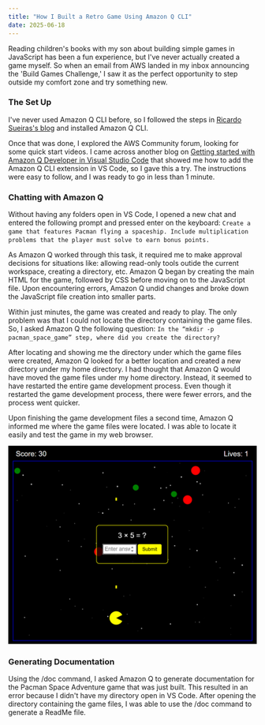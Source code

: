 ```yaml
---
title: "How I Built a Retro Game Using Amazon Q CLI"
date: 2025-06-18
---
```


Reading children's books with my son about building simple games in JavaScript has been a fun experience, but I've never actually created a game myself. So when an email from AWS landed in my inbox announcing the 'Build Games Challenge,' I saw it as the perfect opportunity to step outside my comfort zone and try something new.

### The Set Up ###
I've never used Amazon Q CLI before, so I followed the steps in [Ricardo Sueiras's blog](https://community.aws/content/2v5PptEEYT2y0lRmZbFQtECA66M/the-essential-guide-to-installing-amazon-q-developer-cli-on-windows?trk=e07eca93-fa2f-4351-b567-f293b83eb635&sc_channel=el_) and installed Amazon Q CLI. 

Once that was done, I explored the AWS Community forum, looking for some quick start videos. I came across another blog on [Getting started with Amazon Q Developer in Visual Studio Code](https://community.aws/content/2fVw1hN4VeTF3qtVSZHfQiQUS16/getting-started-with-amazon-q-developer-in-visual-studio-code) that showed me how to add the Amazon Q CLI extension in VS Code, so I gave this a try. The instructions were easy to follow, and I was ready to go in less than 1 minute.

### Chatting with Amazon Q ###
Without having any folders open in VS Code, I opened a new chat and entered the following prompt and pressed enter on the keyboard:
``Create a game that features Pacman flying a spaceship. Include multiplication problems that the player must solve to earn bonus points.``

As Amazon Q worked through this task, it required me to make approval decisions for situations like: allowing read-only tools outide the current workspace, creating a directory, etc. Amazon Q began by creating the main HTML for the game, followed by CSS before moving on to the JavaScript file. Upon encountering errors, Amazon Q undid changes and broke down the JavaScript file creation into smaller parts. 

Within just minutes, the game was created and ready to play. The only problem was that I could not locate the directory containing the game files. So, I asked Amazon Q the following question:
``In the “mkdir -p pacman_space_game” step, where did you create the directory?``

After locating and showing me the directory under which the game files were created, Amazon Q looked for a better location and created a new directory under my home directory. I had thought that Amazon Q would have moved the game files under my home directory. Instead, it seemed to have restarted the entire game development process. Even though it restarted the game development process, there were fewer errors, and the process went quicker.

Upon finishing the game development files a second time, Amazon Q informed me where the game files were located. I was able to locate it easily and test the game in my web browser.

![Screenshot of player having 1 life left in the Pacman Space Adventure Game with a multiplication problem to solve.](https://github.com/sxp189/pacman_space_game/blob/main/pacman_space_game.png)

### Generating Documentation ###
Using the /doc command, I asked Amazon Q to generate documentation for the Pacman Space Adventure game that was just built. This resulted in an error because I didn't have my directory open in VS Code. After opening the directory containing the game files, I was able to use the /doc command to generate a ReadMe file.
